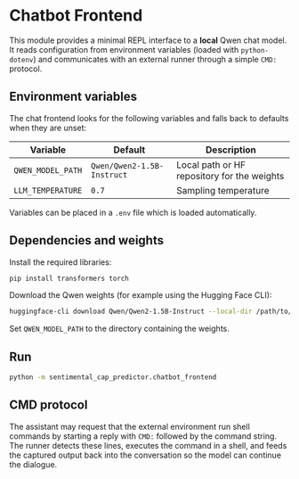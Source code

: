 # Chatbot Frontend

This module provides a minimal REPL interface to a **local** Qwen chat model.
It reads configuration from environment variables (loaded with `python-dotenv`)
and communicates with an external runner through a simple `CMD:` protocol.

## Environment variables

The chat frontend looks for the following variables and falls back to
defaults when they are unset:

| Variable | Default | Description |
| --- | --- | --- |
| `QWEN_MODEL_PATH` | `Qwen/Qwen2-1.5B-Instruct` | Local path or HF repository for the weights |
| `LLM_TEMPERATURE` | `0.7` | Sampling temperature |

Variables can be placed in a `.env` file which is loaded automatically.

## Dependencies and weights

Install the required libraries:

```bash
pip install transformers torch
```

Download the Qwen weights (for example using the Hugging Face CLI):

```bash
huggingface-cli download Qwen/Qwen2-1.5B-Instruct --local-dir /path/to/qwen
```

Set `QWEN_MODEL_PATH` to the directory containing the weights.

## Run

```bash
python -m sentimental_cap_predictor.chatbot_frontend
```

## CMD protocol

The assistant may request that the external environment run shell commands by
starting a reply with `CMD:` followed by the command string. The runner detects
these lines, executes the command in a shell, and feeds the captured output back
into the conversation so the model can continue the dialogue.
